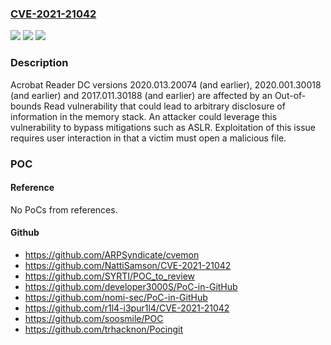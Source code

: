 ### [CVE-2021-21042](https://cve.mitre.org/cgi-bin/cvename.cgi?name=CVE-2021-21042)
![](https://img.shields.io/static/v1?label=Product&message=Acrobat%20Reader&color=blue)
![](https://img.shields.io/static/v1?label=Version&message=%3C%3D%202020.013.20074%20&color=brighgreen)
![](https://img.shields.io/static/v1?label=Vulnerability&message=Out-of-bounds%20Read%20(CWE-125)&color=brighgreen)

### Description

Acrobat Reader DC versions 2020.013.20074 (and earlier), 2020.001.30018 (and earlier) and 2017.011.30188 (and earlier) are affected by an Out-of-bounds Read vulnerability that could lead to arbitrary disclosure of information in the memory stack. An attacker could leverage this vulnerability to bypass mitigations such as ASLR. Exploitation of this issue requires user interaction in that a victim must open a malicious file.

### POC

#### Reference
No PoCs from references.

#### Github
- https://github.com/ARPSyndicate/cvemon
- https://github.com/NattiSamson/CVE-2021-21042
- https://github.com/SYRTI/POC_to_review
- https://github.com/developer3000S/PoC-in-GitHub
- https://github.com/nomi-sec/PoC-in-GitHub
- https://github.com/r1l4-i3pur1l4/CVE-2021-21042
- https://github.com/soosmile/POC
- https://github.com/trhacknon/Pocingit

